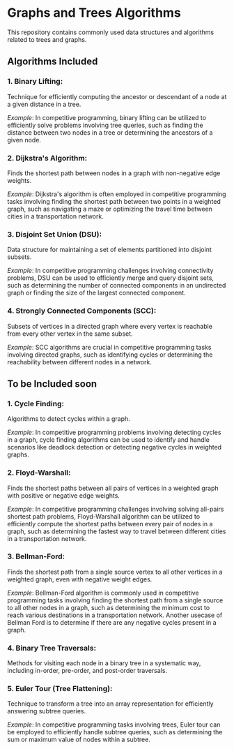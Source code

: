 # Graphs and Trees Algorithms

This repository contains commonly used data structures and algorithms related to trees and graphs.

## Algorithms Included

### **1. Binary Lifting**: 
Technique for efficiently computing the ancestor or descendant of a node at a given distance in a tree.
   
*Example*: In competitive programming, binary lifting can be utilized to efficiently solve problems involving tree queries, such as finding the distance between two nodes in a tree or determining the ancestors of a given node.

### **2. Dijkstra's Algorithm**: 
Finds the shortest path between nodes in a graph with non-negative edge weights.

*Example*: Dijkstra's algorithm is often employed in competitive programming tasks involving finding the shortest path between two points in a weighted graph, such as navigating a maze or optimizing the travel time between cities in a transportation network.

### **3. Disjoint Set Union (DSU)**: 
Data structure for maintaining a set of elements partitioned into disjoint subsets.

*Example*: In competitive programming challenges involving connectivity problems, DSU can be used to efficiently merge and query disjoint sets, such as determining the number of connected components in an undirected graph or finding the size of the largest connected component.

### **4. Strongly Connected Components (SCC)**: 
Subsets of vertices in a directed graph where every vertex is reachable from every other vertex in the same subset.

*Example*: SCC algorithms are crucial in competitive programming tasks involving directed graphs, such as identifying cycles or determining the reachability between different nodes in a network.


## To be Included soon 

### **1. Cycle Finding**: 
Algorithms to detect cycles within a graph.

*Example*: In competitive programming problems involving detecting cycles in a graph, cycle finding algorithms can be used to identify and handle scenarios like deadlock detection or detecting negative cycles in weighted graphs.

### **2. Floyd-Warshall**: 
Finds the shortest paths between all pairs of vertices in a weighted graph with positive or negative edge weights.

*Example*: In competitive programming challenges involving solving all-pairs shortest path problems, Floyd-Warshall algorithm can be utilized to efficiently compute the shortest paths between every pair of nodes in a graph, such as determining the fastest way to travel between different cities in a transportation network.

### **3. Bellman-Ford**: 
Finds the shortest path from a single source vertex to all other vertices in a weighted graph, even with negative weight edges.

*Example*: Bellman-Ford algorithm is commonly used in competitive programming tasks involving finding the shortest path from a single source to all other nodes in a graph, such as determining the minimum cost to reach various destinations in a transportation network.
Another usecase of Bellman Ford is to determine if there are any negative cycles present in a graph.

### **4. Binary Tree Traversals**: 
Methods for visiting each node in a binary tree in a systematic way, including in-order, pre-order, and post-order traversals.

### **5. Euler Tour (Tree Flattening)**: 
Technique to transform a tree into an array representation for efficiently answering subtree queries.

*Example*: In competitive programming tasks involving trees, Euler tour can be employed to efficiently handle subtree queries, such as determining the sum or maximum value of nodes within a subtree.

